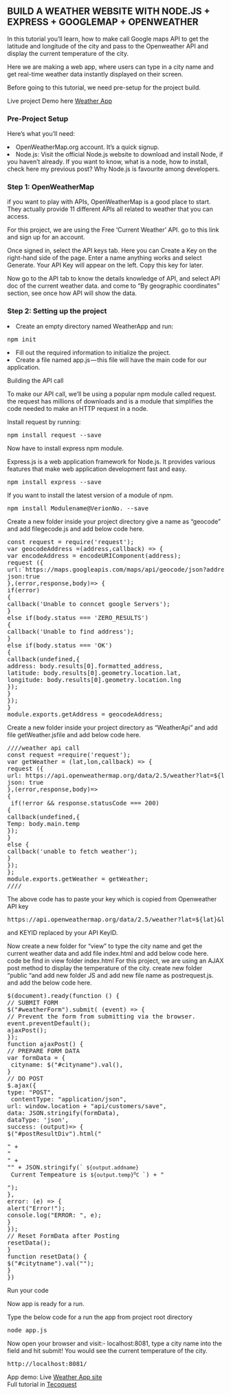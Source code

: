 <h2>BUILD A WEATHER WEBSITE WITH NODE.JS + EXPRESS + GOOGLEMAP + OPENWEATHER</h2>
In this tutorial you’ll learn, how to make call Google maps API to get the latitude and longitude of the city and pass to the Openweather API and display the current temperature of the city.

Here we are making a web app, where users can type in a city name and get real-time weather data instantly displayed on their screen.

Before going to this tutorial, we need pre-setup for the project build.

Live project Demo here <a href=https://weather-nodejs.herokuapp.com >Weather App </a>
<h3>Pre-Project Setup</h3>

Here’s what you’ll need:

  <li>  OpenWeatherMap.org account. It’s a quick signup.</li>
  <li>  Node.js: Visit the official Node.js website to download and install Node, if you haven’t already. If you want to know, what is a node, how to install, check here my previous post? Why Node.js is favourite among developers.
   </li> 
<h3>Step 1: OpenWeatherMap</h3>

if you want to play with APIs, OpenWeatherMap is a good place to start. They actually provide 11 different APIs all related to weather that you can access.

For this project, we are using the Free ‘Current Weather’ API. go to this link and sign up for an account.

Once signed in, select the API keys tab. Here you can Create a Key on the right-hand side of the page. Enter a name anything works and select Generate. Your API Key will appear on the left. Copy this key for later.

Now go to the API tab to know the details knowledge of API, and select API doc of the current weather data. and come to “By geographic coordinates” section, see once how API will show the data.
<h3>Step 2: Setting up the project</h3>

<li>Create an empty directory named WeatherApp and run: </li> 

<pre>npm init</pre>

<li>  Fill out the required information to initialize the project. </li> 
<li>  Create a file named app.js — this file will have the main code for our application. </li> 

Building the API call

To make our API call, we’ll be using a popular npm module called request. the request has millions of downloads and is a module that simplifies the code needed to make an HTTP request in a node.

Install request by running:

<pre>npm install request --save </pre>

Now have to install express npm module.

Express.js is a web application framework for Node.js. It provides various features that make web application development fast and easy.

<pre>npm install express --save</pre>

If you want to install the latest version of a module of npm.

<pre>npm install Modulename@VerionNo. --save </pre>

Create a new folder inside your project directory give a name as “geocode” and add filegecode.js and add below code here.
<pre>
const request = require('request'); 
var geocodeAddress =(address,callback) => {
var encodeAddress = encodeURIComponent(address); 
request ({
url:`https://maps.googleapis.com/maps/api/geocode/json?address=${encodeAddress}`, 
json:true 
},(error,response,body)=> {
if(error) 
{
callback('Unable to conncet google Servers');
}
else if(body.status === 'ZERO_RESULTS')
{
callback('Unable to find address');
}
else if(body.status === 'OK')
{
callback(undefined,{ 
address: body.results[0].formatted_address, 
latitude: body.results[0].geometry.location.lat, 
longitude: body.results[0].geometry.location.lng 
});
} 
}); 
} 
module.exports.getAddress = geocodeAddress;
</pre>

Create a new folder inside your project directory as “WeatherApi” and add file getWeather.jsfile and add below code here.
<pre>
////weather api call
const request =require('request'); 
var getWeather = (lat,lon,callback) => { 
request ({ 
url: ​https://api.openweathermap.org/data/2.5/weather?lat=${lat}&lon=${lon}&appid=KEYID`, 
json: true
},(error,response,body)=>
{
 if(!error && response.statusCode === 200) 
{ 
callback(undefined,{ 
Temp: body.main.temp 
});
} 
else {
callback('unable to fetch weather'); 
} 
}); 
}; 
module.exports.getWeather = getWeather; 
////
</pre>
The above code has to paste your key which is copied from Openweather API key
<pre>
https://api.openweathermap.org/data/2.5/weather?lat=${lat}&lon=${lon}&appid=KEYID
</pre>

and KEYID replaced by your API KeyID.

Now create a new folder for “view” to type the city name and get the current weather data and add file index.html and add below code here.
code be find in view folder index.html
For this project, we are using an AJAX post method to display the temperature of the city. create new folder “public “and add new folder JS and add new file name as postrequest.js. and add the below code here.
<pre>
$(document).ready(function () { 
// SUBMIT FORM 
$("#weatherForm").submit( (event) => {
// Prevent the form from submitting via the browser. 
event.preventDefault(); 
ajaxPost();
});
function ajaxPost() { 
// PREPARE FORM DATA
var formData = {
 cityname: $("#cityname").val(),
}
// DO POST 
$.ajax({
type: "POST",
 contentType: "application/json",
url: window.location + "api/customers/save",
data: JSON.stringify(formData),
dataType: 'json',
success: (output)=> { 
$("#postResultDiv").html("<p>" +
"<br>" +
"" + JSON.stringify(`<code> ${output.addname} </code> Current Tempeature is <code>${output.temp}<sup>o</sup>C </code>`) + "</p>"); 
},
error: (e) => {
alert("Error!"); 
console.log("ERROR: ", e); 
}
}); 
// Reset FormData after Posting 
resetData(); 
} 
function resetData() {
$("#citytname").val(""); 
}
})
</pre>
Run your code

Now app is ready for a run.

Type the below code for a run the app from project root directory
<pre>
node app.js
</pre>
Now open your browser and visit:- localhost:8081, type a city name into the field and hit submit! You would see the current temperature of the city.
<pre>
http://localhost:8081/
</pre>
App demo: Live <a href=https://weather-nodejs.herokuapp.com >Weather App site <a>
  <br>
Full tutorial in <a href=http://www.tecoquest.com/2018/09/08/build-a-weather-website-with-node-js-express-googlemap-openweather>Tecoquest</a>


 

